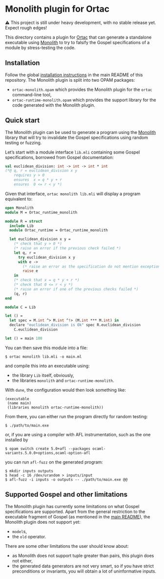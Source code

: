 # Monolith plugin for Ortac

:warning: This project is still under heavy development, with no
stable release yet. Expect rough edges!

This directory contains a plugin for [Ortac] that can generate a
standalone executable using [Monolith] to try to falsify the Gospel
specifications of a module by stress-testing the code.

[Ortac]: ../../README.md
[Monolith]: https://gitlab.inria.fr/fpottier/monolith

## Installation

Follow the global [installation instructions] in the main README of
this repository. The Monolith plugin is split into two OPAM packages:

- `ortac-monolith.opam` which provides the Monolith plugin for the
  `ortac` command-line tool,
- `ortac-runtime-monolith.opam` which provides the support library for
  the code generated with the Monolith plugin.

[installation instructions]: ../../README.md#installation


## Quick start

The Monolith plugin can be used to generate a program using the
[Monolith] library that will try to invalidate the Gospel
specifications using random testing or fuzzing.

Let’s start with a module interface `lib.mli` containing some Gospel
specifications, borrowed from Gospel documentation:

```ocaml
val euclidean_division: int -> int -> int * int
(*@ q, r = euclidean_division x y
    requires y > 0
    ensures  x = q * y + r
    ensures  0 <= r < y *)
```

Given that interface, `ortac monolith lib.mli` will display a program
equivalent to:

```ocaml
open Monolith
module M = Ortac_runtime_monolith

module R = struct
  include Lib
  module Ortac_runtime = Ortac_runtime_monolith

  let euclidean_division x y =
    (* check that y > 0 *)
    (* raise an error if the previous check failed *)
    let q, r =
      try euclidean_division x y
      with e ->
        (* raise an error as the specification do not mention exceptions *)
        raise e
    in
    (* check that x = q * y + r *)
    (* check that 0 <= r < y *)
    (* raise an error if one of the previous checks failed *)
    (q, r)
end

module C = Lib

let () =
  let spec = M.int ^> M.int ^!> (M.int *** M.int) in
  declare "euclidean_division is Ok" spec R.euclidean_division
    C.euclidean_division

let () = main 100
```

You can then save this module into a file:

```shell
$ ortac monolith lib.mli -o main.ml
```

and compile this into an executable using:

- the library `Lib` itself, obviously,
- the libraries `monolith` and `ortac-runtime-monolith`.

With `dune`, the configuration would then look something like:

```dune
(executable
 (name main)
 (libraries monolith ortac-runtime-monolith))
```

From there, you can either run the program directly for random
testing:

```shell
$ ./path/to/main.exe
```

or, if you are using a compiler with AFL instrumentation, such as the
one installed by

```shell
$ opam switch create 5.0+afl --packages ocaml-variants.5.0.0+options,ocaml-option-afl
```

you can run `afl-fuzz` on the generated program:

```shell
$ mkdir inputs outputs
$ head -c 16 /dev/urandom > inputs/input
$ afl-fuzz -i inputs -o outputs -- ./path/to/main.exe @@
```

## Supported Gospel and other limitations

The Monolith plugin has currently some limitations on what Gospel
specifications are supported. Apart from the general restriction to
the executable fragment of Gospel (as mentioned in the [main README]),
the Monolith plugin does not support yet:

- `model`s,
- the `old` operator.

[main README]: ../../README.md#supported-gospel

There are some other limitations the user should know about:

- as Monolith does not support tuple greater than pairs, this plugin
  does not either,
- the generated data generators are not very smart, so if you have
  strict preconditions or invariants, you will obtain a lot of
  uninformative inputs.
